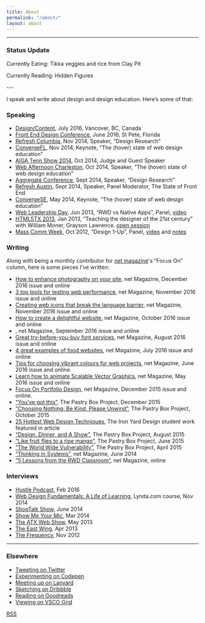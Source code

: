 ```yaml
---
title: About
permalink: "/about/"
layout: about
---
```


<!-- Here's a [list of things I recommend or enjoy](/recommend.html). -->

---

<h3>Status Update</h3>



<div class="inline-container"><p class="inline">Currently Eating: Tikka veggies and rice from Clay Pit </p>
</div>
<div class="inline-container">
<p class="inline">Currently Reading: Hidden Figures</p>
</div>
---

I speak and write about design and design education. Here’s some of that:


<div class="about-detail">
<h3>Speaking</h3>
<ul>
<li><a href="http://www.designcontentconf.com/" class="bold">Design/Content</a>, July 2016, Vancover, BC, Canada</li>
<li><a href="http://www.frontenddesignconference.com/" class="bold">Front End Design Conference</a>, June 2016, St Pete, Florida</li>
<li><a class="bold" href="https://www.eventbrite.com/e/refresh-columbia-november-2014-registration-14328658403">Refresh Columbia</a>, Nov 2014, Speaker, “Design Research”</li>
<li><a class="bold" href="http://www.convergefl.com">ConvergeFL</a>, Nov 2014, Keynote, “The (hover) state of web design education” </li>
<li><a class="bold" href="http://www.tennshow2014.com">AIGA Tenn Show 2014</a>, Oct 2014, Judge and Guest Speaker</li>
<li><a class="bold" href="http://charleston.webafternoon.com/">Web Afternoon Charleston</a>, Oct 2014, Speaker, “The (hover) state of web design education”</li>
<li><a class="bold" href="http://charleston.webafternoon.com/">Aggregate Conference</a>, Sept 2014, Speaker, “Design Research”</li>
<li><a class="bold" href="https://www.facebook.com/events/284326435089364/?ref_dashboard_filter=past">Refresh Austin</a>, Sept 2014, Speaker, Panel Moderator, The State of Front End</li>
<li><a class="bold" href="http://www.convergese.com">ConvergeSE</a>, May 2014, Keynote, “The (hover) state of web design education”</li>
<li><a class="bold" href="#" target="_blank">Web Leadership Day</a>, Jun 2013,
“RWD vs Native Apps”, Panel, <a href="http://www.youtube.com/watch?v=G6vl5vLz3bo&list=PLxtytQtmHMVMBfEPV71DOW9HMiYqInTF_" target="_blank">video</a></li>
<li><a class="bold" href="http://html5tx.com/pages/speakers" target="_blank">HTML5TX 2013</a>, Jan 2013,
“Teaching the designer of the 21st century” with William Moner, Grayson Lawrence. <a href="http://eventifier.co/event/html5tx/samkap" target="_blank">open session</a></li>
<li><a class="bold" href="http://www.txstatemcweek.com">Mass Comm Week</a>, Oct 2012,
“Design 1-Up”, Panel, <a href="http://www.ustream.tv/recorded/26581450" target="_blank">video</a> and <a href="http://www.samkapila.com/sharing/mcweek" target="_blank">notes</a></li>
</ul>


<h3>Writing</h3>
<p>Along with being a monthly contributor for <a href="http://www.creativebloq.com" class="bold">net magazine</a>'s “Focus On“ column, here is some pieces I've written:</p>
<ul class="aboutlist">
<li><a href="http://www.creativebloq.com/features/how-to-enhance-photography-on-your-website" class="bold">How to enhance photography on your site</a>, net Magazine, December 2016 issue and online</li>
<li><a href="http://www.creativebloq.com/features/3-top-tools-for-testing-web-performance" class="bold">3 top tools for testing web performance</a>, net Magazine, November 2016 issue and online</li>
<li><a href="http://www.creativebloq.com/features/creating-web-icons-that-break-the-language-barrier" class="bold">Creating web icons that break the language barrier</a>, net Magazine, November 2016 issue and online</li>
<li><a href="http://www.creativebloq.com/inspiration/how-to-create-a-delightful-website" class="bold">How to create a delightful website</a>, net Magazine, October 2016 issue and online</li>
<li><a href="" class="bold"></a>, net Magazine, September 2016 issue and online</li>
<li><a href="http://www.creativebloq.com/features/4-great-try-before-you-buy-font-services" class="bold">Great try-before-you-buy font services</a>, net Magazine, August 2016 issue and online</li>
<li><a href="http://www.creativebloq.com/web-design/4-great-examples-food-websites-71621257" class="bold">4 great examples of food websites</a>, net Magazine, July 2016 issue and online</li>
<li><a href="http://www.creativebloq.com/web-design/tips-choosing-vibrant-colours-web-projects-61620832" class="bold">Tips for choosing vibrant colours for web projects</a>, net Magazine, June 2016 issue and online</li>
<li><a href="http://www.creativebloq.com/web-design/learn-how-animate-scalable-vector-graphics-51620196" class="bold">Learn how to animate Scalable Vector Graphics</a>, net Magazine, May 2016 issue and online</li>

<li><a href="http://www.creativebloq.com/portfolios/how-make-cohesive-online-design-portfolio-111517909" class="bold">Focus On Portfolio Design</a>, net Magazine, December 2015 issue and online.</li>
<!-- <li><a href="" class="bold"></a></li> -->
<li><a href="https://the-pastry-box-project.net/sameera-kapila/2015-december-10" class="bold">“You've got this”</a>, The Pastry Box Project, December 2015</li>
<li><a href="https://the-pastry-box-project.net/sameera-kapila/2015-october-7" class="bold">“Choosing Nothing: Be Kind, Please Unwind”</a>, The Pastry Box Project, October 2015</li>
<li><a href="http://www.creativebloq.com/netmag/25-hottest-web-design-techniques-81516153" class="bold">25 Hottest Web Design Techniques</a>, The Iron Yard Design student work featured in article</li>
<li><a href="https://the-pastry-box-project.net/sameera-kapila/2015-august-14" class="bold">“Design, Dinner, and A Show”</a>, The Pastry Box Project, August 2015</li>
<li><a href="https://the-pastry-box-project.net/sameera-kapila/2015-june-11" class="bold">“Like fruit flies to a ripe mango”</a>, The Pastry Box Project, June 2015</li>
<li><a href="https://the-pastry-box-project.net/sameera-kapila/2015-april-15" class="bold">“The World Wide Vulnerability”</a>, The Pastry Box Project, April 2015</li>
<li><a class="bold" href="http://www.creativebloq.com/netmag/why-you-should-think-web-building-part-larger-system-71412395" target="_blank">“Thinking in Systems”</a>, net Magazine, June 2014</li>
<li><a class="bold" href="http://www.creativebloq.com/netmag/5-lessons-responsive-web-design-classroom-7135527" target="_blank">“5 Lessons from the RWD Classroom”</a>, net Magazine, online
</li>
</ul>


<h3>Interviews</h3>
<ul>

<li><a href="http://funsize.co/hustle" class="bold">Hustle Podcast</a>, Feb 2016</li>
<li><a href="https://www.lynda.com/Web-Design-tutorials/Web-Design-Fundamentals/177837-2.html" class="bold">Web Design Fundamentals: A Life of Learning</a>, Lynda.com course, Nov 2014</li>
<li> <a class="bold" href="http://www.shoptalkshow.com/episodes/121-sam-kapila/" target="_blank">ShopTalk Show</a>, June 2014</li>
<li><a class="bold" href="http://goodstuff.fm/smym/39" target="_blank">Show Me Your Mic</a>, Mar 2014</li>
<li><a class="bold" href="http://atxwebshow.com/2013/05/16/64-with-sam-kapila/" target="_blank">The ATX Web Show</a>, May 2013</li>
<li><a class="bold" href="http://5by5.tv/eastwing/52" target="_blank">The East Wing</a>, Apr 2013</li>
<li><a class="bold" href="http://5by5.tv/frequency/27" target="_blank">The Frequency</a>, Nov 2012</li>

</ul>

<hr>

<h3>Elsewhere</h3>
    <ul>
      <li><a href="http://www.twitter.com/samkap">Tweeting on Twitter</a></li>
      <li><a href="http://codepen.io/samkap">Experimenting on Codepen</a></li>
      <li><a href="http://lanyrd.com/profile/samkap/">Meeting up on Lanyard</a></li>
      <li><a href="http://www.dribbble.com/samkap">Sketching on Dribbble</a></li>
      <li><a href="http://www.goodreads.com/samkap">Reading on Goodreads</a></li>
      <li><a href="http://samkap.vsco.co/">Viewing on VSCO Grid</a></li>
      <!-- <li><a href="https://www.everlane.com/n/sl6ruw">Buy clothing from Everlane</a> -->
    </ul>
    <p><a href="http://www.samkapila.com/feed">RSS</a></p>
  </div>